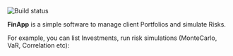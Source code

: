![Build status](https://github.com/quicktype/quicktype/actions/workflows/master.yaml/badge.svg)

**FinApp** is a simple software to manage client Portfolios and simulate Risks.

For example, you can list Investments, run risk simulations (MonteCarlo, VaR, Correlation etc):

```typescript

```
